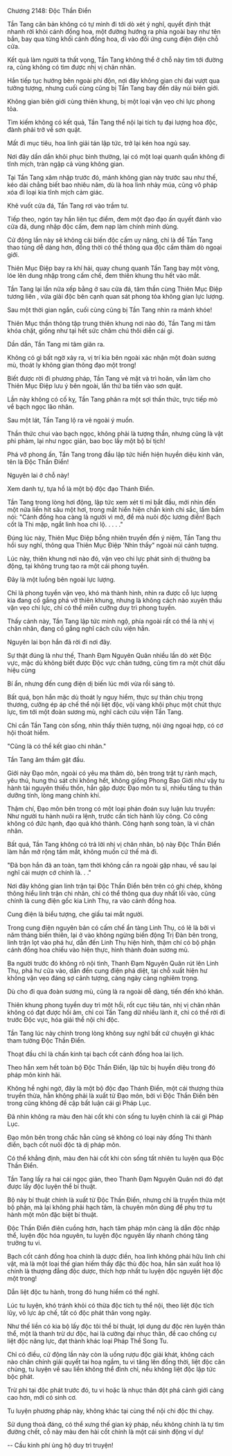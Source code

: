 




Chương 2148: Độc Thần Điển


Tần Tang căn bản không có tự mình đi tới dò xét ý nghĩ, quyết định thật nhanh rời khỏi cánh đồng hoa, một đường hướng ra phía ngoài bay như tên bắn, bay qua từng khối cánh đồng hoa, đi vào đối ứng cung điện điện chỗ cửa.

Kết quả làm người ta thất vọng, Tần Tang không thể ở chỗ này tìm tới đường ra, cũng không có tìm được nhị vị chân nhân.

Hắn tiếp tục hướng bên ngoài phi độn, nơi đây không gian chi đại vượt qua tưởng tượng, nhưng cuối cùng cũng bị Tần Tang bay đến dãy núi biên giới.

Không gian biên giới cùng thiên khung, bị một loại vặn vẹo chi lực phong tỏa.

Tìm kiếm không có kết quả, Tần Tang thể nội lại tích tụ đại lượng hoa độc, đành phải trở về sơn quật.

Mất đi mục tiêu, hoa linh giải tán lập tức, trở lại kén hoa ngủ say.

Nơi đây dần dần khôi phục bình thường, lại có một loại quanh quẩn không đi tĩnh mịch, tràn ngập cả vùng không gian.

Tại Tần Tang xâm nhập trước đó, mảnh không gian này trước sau như thế, kéo dài chẳng biết bao nhiêu năm, dù là hoa linh nhảy múa, cũng vô pháp xóa đi loại kia tĩnh mịch cảm giác.

Khẽ vuốt cửa đá, Tần Tang rơi vào trầm tư.

Tiếp theo, ngón tay hắn liên tục điểm, đem một đạo đạo ấn quyết đánh vào cửa đá, dung nhập độc cấm, đem nạp làm chính mình dùng.

Cử động lần này sẽ không cải biến độc cấm uy năng, chỉ là để Tần Tang thao túng dễ dàng hơn, đồng thời có thể thông qua độc cấm thăm dò ngoại giới.

Thiên Mục Điệp bay ra khí hải, quay chung quanh Tần Tang bay một vòng, lóe lên dung nhập trong cấm chế, đem thiên khung thu hết vào mắt.

Tần Tang lại lần nữa xếp bằng ở sau cửa đá, tâm thần cùng Thiên Mục Điệp tương liên , vừa giải độc bên cạnh quan sát phong tỏa không gian lực lượng.

Sau một thời gian ngắn, cuối cùng cũng bị Tần Tang nhìn ra mánh khóe!

Thiên Mục thần thông tập trung thiên khung nơi nào đó, Tần Tang mi tâm khóa chặt, giống như tại hết sức chăm chú thôi diễn cái gì.

Dần dần, Tần Tang mi tâm giãn ra.

Không có gì bất ngờ xảy ra, vị trí kia bên ngoài xác nhận một đoàn sương mù, thoát ly không gian thông đạo một trong!

Biết được rời đi phương pháp, Tần Tang vẻ mặt và trì hoãn, vẫn làm cho Thiên Mục Điệp lưu ý bên ngoài, lần thứ ba tiến vào sơn quật.

Lần này không có cố kỵ, Tần Tang phân ra một sợi thần thức, trực tiếp mò về bạch ngọc lão nhân.

Sau một lát, Tần Tang lộ ra vẻ ngoài ý muốn.

Thần thức chui vào bạch ngọc, không phải là tượng thần, nhưng cũng là vật phi phàm, lại như ngọc giản, bao bọc lấy một bộ bí tịch!

Phá vỡ phong ấn, Tần Tang trong đầu lập tức hiển hiện huyền diệu kinh văn, tên là Độc Thần Điển!

Nguyên lai ở chỗ này!

Xem danh tự, tựa hồ là một bộ độc đạo Thánh Điển.

Tần Tang trong lòng hơi động, lập tức xem xét tỉ mỉ bắt đầu, mới nhìn đến một nửa liền hít sâu một hơi, trong mắt hiển hiện chấn kinh chi sắc, lẩm bẩm nói: "Cánh đồng hoa càng là người vì mở, để mà nuôi độc lương điền! Bạch cốt là Thi mập, ngắt linh hoa chi lộ. . . . ."

Đúng lúc này, Thiên Mục Điệp bỗng nhiên truyền đến ý niệm, Tần Tang thu hồi suy nghĩ, thông qua Thiên Mục Điệp 'Nhìn thấy" ngoài núi cảnh tượng.

Lúc này, thiên khung nơi nào đó, vặn vẹo chi lực phát sinh dị thường ba động, tại không trung tạo ra một cái phong tuyền.

Đây là một luồng bên ngoài lực lượng.

Chỉ là phong tuyền vặn vẹo, khó mà thành hình, nhìn ra được cỗ lực lượng kia đang cố gắng phá vỡ thiên khung, nhưng là không cách nào xuyên thấu vặn vẹo chi lực, chỉ có thể miễn cưỡng duy trì phong tuyền.

Thấy cảnh này, Tần Tang lập tức minh ngộ, phía ngoài rất có thể là nhị vị chân nhân, đang cố gắng nghĩ cách cứu viện hắn.

Nguyên lai bọn hắn đã rời đi nơi đây.

Sự thật đúng là như thế, Thanh Đạm Nguyên Quân nhiều lần dò xét Độc vực, mặc dù không biết được Độc vực chân tướng, cũng tìm ra một chút dấu hiệu cùng

Bí ẩn, nhưng đến cung điện dị biến lúc mới vừa rồi sáng tỏ.

Bất quá, bọn hắn mặc dù thoát ly nguy hiểm, thực sự thân chịu trọng thương, cưỡng ép áp chế thể nội liệt độc, vội vàng khôi phục một chút thực lực, tìm tới một đoàn sương mù, nghĩ cách cứu viện Tần Tang.

Chỉ cần Tần Tang còn sống, nhìn thấy thiên tượng, nội ứng ngoại hợp, có cơ hội thoát hiểm.

"Cũng là có thể kết giao chi nhân."

Tần Tang âm thầm gật đầu.

Giới này Đạo môn, ngoài có yêu ma thăm dò, bên trong trật tự rành mạch, yêu thú, hung thú sát chi không hết, không giống Phong Bạo Giới như vậy tu hành tài nguyên thiếu thốn, hắn gặp được Đạo môn tu sĩ, nhiều tầng tu thân dưỡng tính, lòng mang chính khí.

Thậm chí, Đạo môn bên trong có một loại phán đoán suy luận lưu truyền: Như người tu hành nuôi ra lệnh, trước cần tích hành lũy công. Có công không có đức hạnh, đạo quả khó thành. Công hạnh song toàn, là vì chân nhân.

Bất quá, Tần Tang không có trả lời nhị vị chân nhân, bộ này Độc Thần Điển làm hắn mở rộng tầm mắt, không muốn cứ thế mà đi.

"Đã bọn hắn đã an toàn, tạm thời không cần ra ngoài gặp nhau, về sau lại nghĩ cái mượn cớ chính là. . ."

Nơi đây không gian linh trận tại Độc Thần Điển bên trên có ghi chép, không thông hiểu linh trận chi nhân, chỉ có thể thông qua duy nhất lối vào, cũng chính là cung điện gốc kia Linh Thụ, ra vào cánh đồng hoa.

Cung điện là biểu tượng, che giấu tai mắt người.

Trong cung điện nguyên bản có cấm chế ẩn tàng Linh Thụ, có lẽ là bởi vì năm tháng biến thiên, lại ở vào không ngừng biến động Trị Đàn bên trong, linh trận lọt vào phá hư, dẫn đến Linh Thụ hiện hình, thậm chí có bộ phận cánh đồng hoa chiếu vào hiện thực, hình thành đoàn sương mù.

Ba người trước đó không rõ nội tình, Thanh Đạm Nguyên Quân rút lên Linh Thụ, phá hư cửa vào, dẫn đến cung điện phá diệt, tại chỗ xuất hiện hư không vặn vẹo đáng sợ cảnh tượng, càng ngày càng nghiêm trọng.

Dù cho đi qua đoàn sương mù, cũng là ra ngoài dễ dàng, tiến đến khó khăn.

Thiên khung phong tuyền duy trì một hồi, rốt cục tiêu tán, nhị vị chân nhân không có đạt được hồi âm, chỉ coi Tần Tang dữ nhiều lành ít, chỉ có thể rời đi trước Độc vực, hóa giải thể nội chi độc.

Tần Tang lúc này chính trong lòng không suy nghĩ bất cứ chuyện gì khác tham tường Độc Thần Điển.

Thoạt đầu chỉ là chấn kinh tại bạch cốt cánh đồng hoa lai lịch.

Theo hắn xem hết toàn bộ Độc Thần Điển, lập tức bị huyền diệu trong đó pháp môn kinh hãi.

Không hề nghi ngờ, đây là một bộ độc đạo Thánh Điển, một cái thượng thừa truyền thừa, hẳn không phải là xuất từ Đạo môn, bởi vì Độc Thần Điển bên trong cũng không đề cập bất luận cái gì Pháp Lục.

Đã nhìn không ra màu đen hài cốt khi còn sống tu luyện chính là cái gì Pháp Lục.

Đạo môn bên trong chắc hẳn cũng sẽ không có loại này đống Thi thành điền, bạch cốt nuôi độc tà dị pháp môn.

Có thể khẳng định, màu đen hài cốt khi còn sống tất nhiên tu luyện qua Độc Thần Điển.

Tần Tang lấy ra hai cái ngọc giản, theo Thanh Đạm Nguyên Quân nơi đó đạt được lấy độc luyện thể bí thuật.

Bộ này bí thuật chính là xuất từ Độc Thần Điển, nhưng chỉ là truyền thừa một bộ phận, mà lại không phải hạch tâm, là chuyên môn dùng để phụ trợ tu hành một môn đặc biệt bí thuật.

Độc Thần Điển điên cuồng hơn, hạch tâm pháp môn càng là dẫn độc nhập thể, luyện độc hóa nguyên, tu luyện độc nguyên lấy nhanh chóng tăng trưởng tu vi.

Bạch cốt cánh đồng hoa chính là dược điền, hoa linh không phải hữu linh chi vật, mà là một loại thế gian hiếm thấy đặc thù độc hoa, hắn sản xuất hoa lộ chính là thượng đẳng độc dược, thích hợp nhất tu luyện độc nguyên liệt độc một trong!

Dẫn liệt độc tu hành, trong đó hung hiểm có thể nghĩ.

Lúc tu luyện, khó tránh khỏi có thừa độc tích tụ thể nội, theo liệt độc tích lũy, vô lực áp chế, tất có độc phát thân vong ngày.

Như thế liền có kia bộ lấy độc tôi thể bí thuật, lợi dụng dư độc rèn luyện thân thể, một là thanh trừ dư độc, hai là cường đại nhục thân, đề cao chống cự liệt độc năng lực, đạt thành khác loại Pháp Thể Song Tu.

Chỉ có điều, cử động lần này còn là uống rượu độc giải khát, không cách nào chân chính giải quyết tai hoạ ngầm, tu vi tăng lên đồng thời, liệt độc căn chủng, tu luyện về sau liền không thể đình chỉ, nếu không liệt độc lập tức bộc phát.

Trừ phi tại độc phát trước đó, tu vi hoặc là nhục thân đột phá cảnh giới càng cao hơn, mới có sinh cơ.

Tu luyện phương pháp này, không khác tại cùng thể nội chi độc thi chạy.

Sử dụng thoả đáng, có thể xưng thế gian kỳ pháp, nếu không chính là tự tìm đường chết, cỗ này màu đen hài cốt chính là một cái sinh động ví dụ!

--
Cầu kinh phí ủng hộ duy trì truyện!




